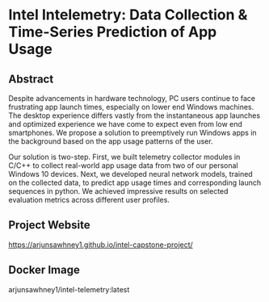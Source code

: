 # Intel Intelemetry: Data Collection & Time-Series Prediction of App Usage
## Abstract
Despite advancements in hardware technology, PC users continue to face frustrating app launch times, especially on lower end Windows machines. The desktop experience differs vastly from the instantaneous app launches and optimized experience we have come to expect even from low end smartphones. We propose a solution to preemptively run Windows apps in the background based on the app usage patterns of the user. 

Our solution is two-step. First, we built telemetry collector modules in C/C++ to collect real-world app usage data from two of our personal Windows 10 devices. Next, we developed neural network models, trained on the collected data, to predict app usage times and corresponding launch sequences in python. We achieved impressive results on selected evaluation metrics across different user profiles. 

## Project Website
https://arjunsawhney1.github.io/intel-capstone-project/

## Docker Image
arjunsawhney1/intel-telemetry:latest
